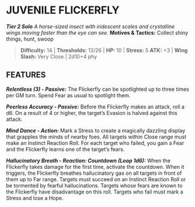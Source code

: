 ﻿---
tags:
  - Adversary
  - Creature
  - Statblock

name: 'JUVENILE FLICKERFLY'
tier: 2
type: Solo
description: 'A horse-sized insect with iridescent scales and crystalline wings moving faster than the eye can see.'
motives_and_tactics: 'Collect shiny things, hunt, swoop'
difficulty: '14'
thresholds: '13/26'
hp: '10'
stress: '5'
atk: '+3'
attack: 'Wing Slash'
range: 'Very Close'
damage: '2d10+4 phy'
experience:
feats:
- name: 'Relentless (3)'
  type: 'Passive'
  text: 'The Flickerfly can be spotlighted up to three times per GM turn. Spend Fear as usual to spotlight them.'
- name: 'Peerless Accuracy'
  type: 'Passive'
  text: 'Before the Flickerfly makes an attack, roll a d6. On a result of 4 or higher, the target’s Evasion is halved against this attack.'
- name: 'Mind Dance'
  type: 'Action'
  text: 'Mark a Stress to create a magically dazzling display that grapples the minds of nearby foes. All targets within Close range must make an Instinct Reaction Roll. For each target who failed, you gain a Fear and the Flickerfly learns one of the target’s fears.'
- name: 'Hallucinatory Breath'
  type: 'Reaction: Countdown (Loop 1d6)'
  text: 'When the Flickerfly takes damage for the first time, activate the countdown. When it triggers, the Flickerfly breathes hallucinatory gas on all targets in front of them up to Far range. Targets must succeed on an Instinct Reaction Roll or be tormented by fearful hallucinations. Targets whose fears are known to the Flickerfly have disadvantage on this roll. Targets who fail must mark a Stress and lose a Hope.'
layout: Daggerheart Adversary
source: srd-adversary
statblock: true
---

# JUVENILE FLICKERFLY

***Tier 2 Solo***
*A horse-sized insect with iridescent scales and crystalline wings moving faster than the eye can see.*
**Motives & Tactics:** Collect shiny things, hunt, swoop

> **Difficulty:** 14 | **Thresholds:** 13/26 | **HP:** 10 | **Stress:** 5
> **ATK:** +3 | **Wing Slash:** Very Close | 2d10+4 phy  

## FEATURES

***Relentless (3) - Passive:*** The Flickerfly can be spotlighted up to three times per GM turn. Spend Fear as usual to spotlight them.

***Peerless Accuracy - Passive:*** Before the Flickerfly makes an attack, roll a d6. On a result of 4 or higher, the target’s Evasion is halved against this attack.

***Mind Dance - Action:*** Mark a Stress to create a magically dazzling display that grapples the minds of nearby foes. All targets within Close range must make an Instinct Reaction Roll. For each target who failed, you gain a Fear and the Flickerfly learns one of the target’s fears.

***Hallucinatory Breath - Reaction: Countdown (Loop 1d6):*** When the Flickerfly takes damage for the first time, activate the countdown. When it triggers, the Flickerfly breathes hallucinatory gas on all targets in front of them up to Far range. Targets must succeed on an Instinct Reaction Roll or be tormented by fearful hallucinations. Targets whose fears are known to the Flickerfly have disadvantage on this roll. Targets who fail must mark a Stress and lose a Hope.
